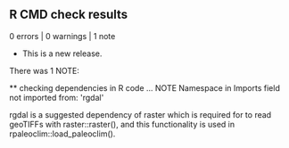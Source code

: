 ## R CMD check results

0 errors | 0 warnings | 1 note

* This is a new release.

There was 1 NOTE:

** checking dependencies in R code ... NOTE
   Namespace in Imports field not imported from: 'rgdal'

rgdal is a suggested dependency of raster which is required for 
to read geoTIFFs with raster::raster(), and this functionality is used in
rpaleoclim::load_paleoclim().
